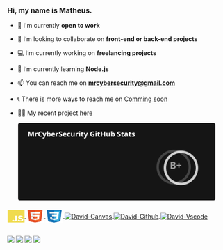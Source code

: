 ### Hi, my name is Matheus.

- 🙂 I'm currently **open to work**

- 👯 I’m looking to collaborate on **front-end or back-end projects**

- 💻 I’m currently working on **freelancing projects**

- 🌱 I’m currently learning **Node.js**

- 📫 You can reach me on **mrcybersecurity@gmail.com**

- 📞 There is more ways to reach me on <a href="">Comming soon</a>

- 👨‍💻 My recent project <a href="https://casadopipeiro.store/" target="_blank">here</a>


<div align="center">
  <a href="https://github.com/davidluiz91">
  <img height="180em" src="https://raw.githubusercontent.com/mrcybersecurity/mrcybersecurity/287d3ca0e9f3015c9d3ccd34a2b58523d22ce898/68747470733a2f2f6769746875622d726561646d652d73746174732e76657263656c2e6170702f6170693f757365726e616d653d64617669646c75697a39312673686f775f69636f6e733d74727565267468656d653d6461726b26696e636c7564655f616c6c5.svg"/>
</div>
 
<div style="display: inline_block"><br>
  <img align="center" alt="David-Js" height="30" width="40" src="https://raw.githubusercontent.com/devicons/devicon/master/icons/javascript/javascript-plain.svg">
  <img align="center" alt="David-HTML" height="30" width="40" src="https://raw.githubusercontent.com/devicons/devicon/master/icons/html5/html5-original.svg">
  <img align="center" alt="David-CSS" height="30" width="40" src="https://raw.githubusercontent.com/devicons/devicon/master/icons/css3/css3-original.svg">
  <img align="center" alt="David-Canvas" height="30" width="40" src="https://cdn.jsdelivr.net/gh/devicons/devicon/icons/canva/canva-original.svg" />
  <img align="center" alt="David-Github" height="30" width="40" src="https://cdn.jsdelivr.net/gh/devicons/devicon/icons/github/github-original.svg" />
  <img align="center" alt="David-Vscode" height="30" width="40" src="https://cdn.jsdelivr.net/gh/devicons/devicon/icons/vscode/vscode-original.svg" />



  </div>
  
##

<div> 
  <a href="https://instagram.com/dvdluiz" target="_blank"><img src="https://img.shields.io/badge/-Instagram-%23E4405F?style=for-the-badge&logo=instagram&logoColor=white" target="_blank"></a>
 <a href="https://discord.gg/#" target="_blank"><img src="https://img.shields.io/badge/Discord-7289DA?style=for-the-badge&logo=discord&logoColor=white" target="_blank"></a> 
  <a href = "mailto:dvdluiz1991@gmail.com"><img src="https://img.shields.io/badge/-Gmail-%23333?style=for-the-badge&logo=gmail&logoColor=white" target="_blank"></a>
  <a href="https://www.linkedin.com/in/dvdluiz91/" target="_blank"><img src="https://img.shields.io/badge/-LinkedIn-%230077B5?style=for-the-badge&logo=linkedin&logoColor=white" target="_blank"></a> 
  
</div>
